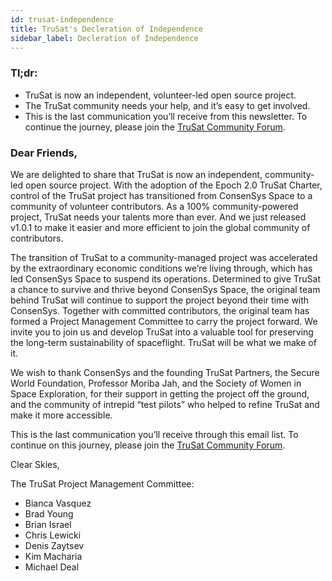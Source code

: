```yaml
---
id: trusat-independence
title: TruSat's Decleration of Independence
sidebar_label: Decleration of Independence
---
```


### Tl;dr: 
- TruSat is now an independent, volunteer-led open source project.  
- The TruSat community needs your help, and it’s easy to get involved.
- This is the last communication you’ll receive from this newsletter. To continue the journey, please join the [TruSat Community Forum](http://discuss.trusat.org).


### Dear Friends,

We are delighted to share that TruSat is now an independent, community-led open source project. With the adoption of the Epoch 2.0 TruSat Charter, control of the TruSat project has transitioned from ConsenSys Space to a community of volunteer contributors. As a 100% community-powered project, TruSat needs your talents more than ever. And we just released v1.0.1 to make it easier and more efficient to join the global community of contributors.

The transition of TruSat to a community-managed project  was accelerated by the extraordinary economic conditions we’re living through, which has led ConsenSys Space to suspend its operations. Determined to give TruSat a chance to survive and thrive beyond ConsenSys Space, the original team behind TruSat will continue to support the project beyond their time with ConsenSys. Together with committed contributors, the original team has formed a Project Management Committee to carry the project forward.  We invite you to join us and develop TruSat into a valuable tool for preserving the long-term sustainability of spaceflight. TruSat will be what we make of it.
  
We wish to thank ConsenSys and the founding TruSat Partners, the Secure World Foundation, Professor Moriba Jah, and the Society of Women in Space Exploration, for their support in getting the project off the ground, and the community of intrepid “test pilots” who helped to refine TruSat and make it more accessible.  

This is the last communication you’ll receive through this email list. To continue on this journey, please join the [TruSat Community Forum](http://discuss.trusat.org).

Clear Skies,

The TruSat Project Management Committee:
- Bianca Vasquez
- Brad Young
- Brian Israel
- Chris Lewicki
- Denis Zaytsev
- Kim Macharia
- Michael Deal
